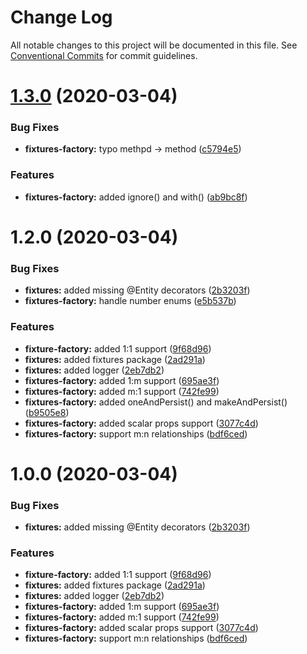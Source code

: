 # Change Log

All notable changes to this project will be documented in this file.
See [Conventional Commits](https://conventionalcommits.org) for commit guidelines.

# [1.3.0](https://github.com/CyriacBr/mikro-resources/compare/v1.2.0...v1.3.0) (2020-03-04)


### Bug Fixes

* **fixtures-factory:**  typo methpd -> method ([c5794e5](https://github.com/CyriacBr/mikro-resources/commit/c5794e50002988848b9b10565f08b13be126b6b0))


### Features

* **fixtures-factory:** added ignore() and with() ([ab9bc8f](https://github.com/CyriacBr/mikro-resources/commit/ab9bc8f7ea386667b268ec17eee9af9b346a9680))





# 1.2.0 (2020-03-04)


### Bug Fixes

* **fixtures:** added missing @Entity decorators ([2b3203f](https://github.com/CyriacBr/mikro-resources/commit/2b3203f43aaa4c4e106a63096c38102cda46ba10))
* **fixtures-factory:**  handle number enums ([e5b537b](https://github.com/CyriacBr/mikro-resources/commit/e5b537bcd9872578c9fc2dc93e91046a72cd197e))


### Features

* **fixture-factory:** added 1:1 support ([9f68d96](https://github.com/CyriacBr/mikro-resources/commit/9f68d962f69449495b8c1ca9a17e04c7cd420689))
* **fixtures:** added fixtures package ([2ad291a](https://github.com/CyriacBr/mikro-resources/commit/2ad291adaa5c6b522106c1f918af77f2070d4eca))
* **fixtures:** added logger ([2eb7db2](https://github.com/CyriacBr/mikro-resources/commit/2eb7db2d4abb8c14498ee72e8351ef7a1be6e060))
* **fixtures-factory:** added 1:m support ([695ae3f](https://github.com/CyriacBr/mikro-resources/commit/695ae3f0afdb6c794f9c6fe8f527d48990540fbc))
* **fixtures-factory:** added m:1 support ([742fe99](https://github.com/CyriacBr/mikro-resources/commit/742fe992de971ce3aa1f24c05846af19e97808de))
* **fixtures-factory:** added oneAndPersist() and makeAndPersist() ([b9505e8](https://github.com/CyriacBr/mikro-resources/commit/b9505e8e017155d31b9a892eddf69f2c532b4c9e))
* **fixtures-factory:** added scalar props support ([3077c4d](https://github.com/CyriacBr/mikro-resources/commit/3077c4d497c513575405b17fbf0a2a4639802eac))
* **fixtures-factory:** support m:n relationships ([bdf6ced](https://github.com/CyriacBr/mikro-resources/commit/bdf6ced1d42eff8dcab82944e8a6c3e7d2ce5934))





# 1.0.0 (2020-03-04)


### Bug Fixes

* **fixtures:** added missing @Entity decorators ([2b3203f](https://github.com/CyriacBr/mikro-resources/commit/2b3203f43aaa4c4e106a63096c38102cda46ba10))


### Features

* **fixture-factory:** added 1:1 support ([9f68d96](https://github.com/CyriacBr/mikro-resources/commit/9f68d962f69449495b8c1ca9a17e04c7cd420689))
* **fixtures:** added fixtures package ([2ad291a](https://github.com/CyriacBr/mikro-resources/commit/2ad291adaa5c6b522106c1f918af77f2070d4eca))
* **fixtures:** added logger ([2eb7db2](https://github.com/CyriacBr/mikro-resources/commit/2eb7db2d4abb8c14498ee72e8351ef7a1be6e060))
* **fixtures-factory:** added 1:m support ([695ae3f](https://github.com/CyriacBr/mikro-resources/commit/695ae3f0afdb6c794f9c6fe8f527d48990540fbc))
* **fixtures-factory:** added m:1 support ([742fe99](https://github.com/CyriacBr/mikro-resources/commit/742fe992de971ce3aa1f24c05846af19e97808de))
* **fixtures-factory:** added scalar props support ([3077c4d](https://github.com/CyriacBr/mikro-resources/commit/3077c4d497c513575405b17fbf0a2a4639802eac))
* **fixtures-factory:** support m:n relationships ([bdf6ced](https://github.com/CyriacBr/mikro-resources/commit/bdf6ced1d42eff8dcab82944e8a6c3e7d2ce5934))
